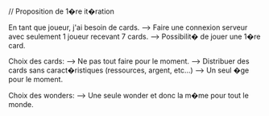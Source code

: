 // Proposition de 1�re it�ration

En tant que joueur, j'ai besoin de cards.
--> Faire une connexion serveur avec seulement 1 joueur recevant 7 cards.
--> Possibilit� de jouer une 1�re card.

Choix des cards:
--> Ne pas tout faire pour le moment.
--> Distribuer des cards sans caract�ristiques (ressources, argent, etc...)
--> Un seul �ge pour le moment.

Choix des wonders:
--> Une seule wonder et donc la m�me pour tout le monde.
